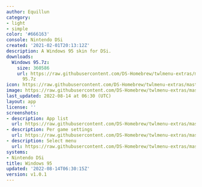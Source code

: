 ```yaml
---
author: Equillun
category:
- light
- simple
color: '#666163'
console: Nintendo DSi
created: '2021-02-01T20:13:12Z'
description: A Windows 95 skin for DSi.
downloads:
  Windows 95.7z:
    size: 360586
    url: https://raw.githubusercontent.com/DS-Homebrew/twlmenu-extras/master/_nds/TWiLightMenu/dsimenu/themes/Windows
      95.7z
icon: https://raw.githubusercontent.com/DS-Homebrew/twlmenu-extras/master/_nds/TWiLightMenu/dsimenu/themes/meta/Windows%2095/icon.png
image: https://raw.githubusercontent.com/DS-Homebrew/twlmenu-extras/master/_nds/TWiLightMenu/dsimenu/themes/meta/Windows%2095/icon.png
last_updated: 2022-08-14 at 06:30 (UTC)
layout: app
license: ''
screenshots:
- description: App list
  url: https://raw.githubusercontent.com/DS-Homebrew/twlmenu-extras/master/_nds/TWiLightMenu/dsimenu/themes/meta/Windows%2095/screenshots/app-list.png
- description: Per game settings
  url: https://raw.githubusercontent.com/DS-Homebrew/twlmenu-extras/master/_nds/TWiLightMenu/dsimenu/themes/meta/Windows%2095/screenshots/per-game-settings.png
- description: Select menu
  url: https://raw.githubusercontent.com/DS-Homebrew/twlmenu-extras/master/_nds/TWiLightMenu/dsimenu/themes/meta/Windows%2095/screenshots/select-menu.png
systems:
- Nintendo DSi
title: Windows 95
updated: '2022-08-14T06:30:15Z'
version: v1.0.1
---
```


